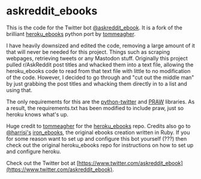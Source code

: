 # askreddit_ebooks

This is the code for the Twitter bot [@askreddit_ebook](https://twitter.com/askreddit_ebook). It is a fork of the brilliant [heroku_ebooks](https://github.com/tommeagher/heroku_ebooks) python port by [tommeagher](http://www.tommeagher.com/).

I have heavily downsized and edited the code, removing a large amount of it that will never be needed for this project. Things such as scraping webpages, retrieving tweets or any Mastodon stuff. Originally this project pulled r/AskReddit post titles and whacked them into a text file, allowing the heroku_ebooks code to read from that text file with little to no modification of the code. However, I decided to go through and "cut out the middle man" by just grabbing the post titles and whacking them directly in to a list and using that.

The only requirements for this are the [python-twitter](https://github.com/bear/python-twitter) and [PRAW](https://pypi.org/project/praw/) libraries. As a result, the requirements.txt has been modified to include praw, just so heroku knows what's up.

Huge credit to [tommeagher](http://www.tommeagher.com/) for the [heroku_ebooks](https://github.com/tommeagher/heroku_ebooks) repo. Credits also go to [@harrisj's](https://twitter.com/harrisj) [iron_ebooks](https://github.com/harrisj/iron_ebooks/), the original ebooks creation written in Ruby. If you for some reason want to set up and configure this bot yourself (???) then check out the original heroku_ebooks repo for instructions on how to set up and configure heroku.

Check out the Twitter bot at [https://www.twitter.com/askreddit_ebook](https://www.twitter.com/askreddit_ebook).
